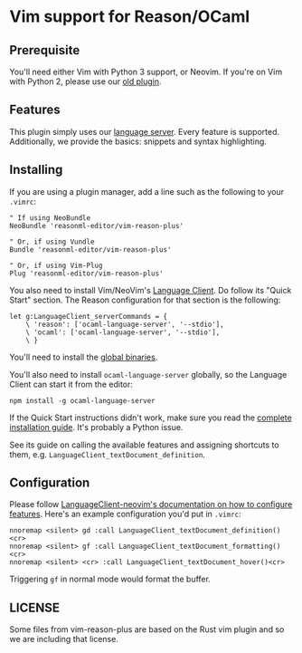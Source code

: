 # Vim support for Reason/OCaml

## Prerequisite

You'll need either Vim with Python 3 support, or Neovim. If you're on Vim with Python 2, please use our [old plugin](https://github.com/reasonml-editor/vim-reason-legacy).

## Features

This plugin simply uses our [language server](https://github.com/freebroccolo/ocaml-language-server#server-capabilities). Every feature is supported. Additionally, we provide the basics: snippets and syntax highlighting.

## Installing

If you are using a plugin manager, add a line such as the following to your `.vimrc`:

```
" If using NeoBundle
NeoBundle 'reasonml-editor/vim-reason-plus'

" Or, if using Vundle
Bundle 'reasonml-editor/vim-reason-plus'

" Or, if using Vim-Plug
Plug 'reasonml-editor/vim-reason-plus'
```

You also need to install Vim/NeoVim's [Language Client](https://github.com/autozimu/LanguageClient-neovim). Do follow its "Quick Start" section. The Reason configuration for that section is the following:

```viml
let g:LanguageClient_serverCommands = {
    \ 'reason': ['ocaml-language-server', '--stdio'],
    \ 'ocaml': ['ocaml-language-server', '--stdio'],
    \ }
```

You'll need to install the [global binaries](https://reasonml.github.io/docs/en/global-installation.html).

You'll also need to install `ocaml-language-server` globally, so the Language Client can start it from the editor:

```
npm install -g ocaml-language-server
```

If the Quick Start instructions didn't work, make sure you read the [complete installation guide](https://github.com/autozimu/LanguageClient-neovim/blob/master/INSTALL.md). It's probably a Python issue.

See its guide on calling the available features and assigning shortcuts to them, e.g. `LanguageClient_textDocument_definition`.

## Configuration

Please follow [LanguageClient-neovim's documentation on how to configure features](https://github.com/autozimu/LanguageClient-neovim/blob/db1a3cfca09dbfd4350fe04c10084194d77cca1c/doc/LanguageClient.txt#L199). Here's an example configuration you'd put in `.vimrc`:

```
nnoremap <silent> gd :call LanguageClient_textDocument_definition()<cr>
nnoremap <silent> gf :call LanguageClient_textDocument_formatting()<cr>
nnoremap <silent> <cr> :call LanguageClient_textDocument_hover()<cr>
```

Triggering `gf` in normal mode would format the buffer.

## LICENSE

Some files from vim-reason-plus are based on the Rust vim plugin and so we are including that license.
